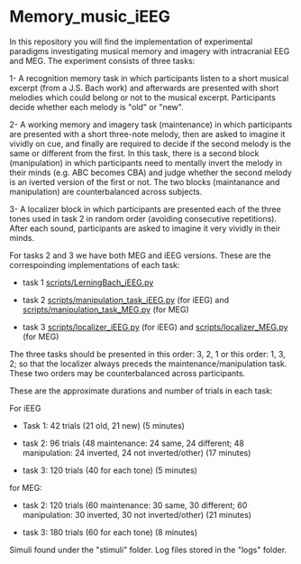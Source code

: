 # Memory_music_iEEG

In this repository you will find the implementation of experimental paradigms investigating musical memory and imagery with intracranial EEG and MEG. The experiment consists of three tasks:

1- A recognition memory task in which participants listen to a short musical excerpt (from a J.S. Bach work) and afterwards are presented with short melodies which could belong or not to the musical excerpt. Participants decide whether each melody is "old" or "new".

2- A working memory and imagery task (maintenance) in which participants are presented with a short three-note melody, then are asked to imagine it vividly on cue, and finally are required to decide if the second melody is the same or different from the first. In this task, there is a second block (manipulation) in which participants need to mentally invert the melody in their minds (e.g. ABC becomes CBA) and judge whether the second melody is an iverted version of the first or not. The two blocks (maintanance and manipulation) are counterbalanced across subjects.

3- A localizer block in which participants are presented each of the three tones used in task 2 in random order (avoiding consecutive repetitions). After each sound, participants are asked to imagine it very vividly in their minds.

For tasks 2 and 3 we have both MEG and iEEG versions. These are the correspoinding implementations of each task:

- task 1 [scripts/LerningBach_iEEG.py](https://github.com/drqm/memory_music_iEEG/blob/master/scripts/LearningBachShort_iEEG.py)

- task 2 [scripts/manipulation_task_iEEG.py](https://github.com/drqm/memory_music_iEEG/blob/master/scripts/manipulation_task_iEEG.py) (for iEEG) and [scripts/manipulation_task_MEG.py](https://github.com/drqm/memory_music_iEEG/blob/master/scripts/localizer_MEG.py) (for MEG)

- task 3 [scripts/localizer_iEEG.py](https://github.com/drqm/memory_music_iEEG/blob/master/scripts/localizer_iEEG.py) (for iEEG) and [scripts/localizer_MEG.py](https://github.com/drqm/memory_music_iEEG/blob/master/scripts/localizer_MEG.py) (for MEG)

The three tasks should be presented in this order: 3, 2, 1 or this order: 1, 3, 2; so that the localizer always preceds the maintenance/manipulation task. These two orders may be counterbalanced across participants.

These are the approximate durations and number of trials in each task:

For iEEG

- Task 1: 42 trials (21 old, 21 new) (5 minutes)

- task 2: 96 trials (48 maintenance: 24 same, 24 different; 48 manipulation: 24 inverted, 24 not inverted/other) (17 minutes)

- task 3: 120 trials (40 for each tone) (5 minutes)

for MEG:

- task 2: 120 trials (60 maintenance: 30 same, 30 different; 60 manipulation: 30 inverted, 30 not inverted/other) (21 minutes)

- task 3: 180 trials (60 for each tone) (8 minutes)

Simuli found under the "stimuli" folder. Log files stored in the "logs" folder.



